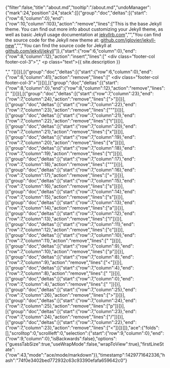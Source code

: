 {"filter":false,"title":"about.md","tooltip":"/about.md","undoManager":{"mark":24,"position":24,"stack":[[{"group":"doc","deltas":[{"start":{"row":6,"column":0},"end":{"row":10,"column":103},"action":"remove","lines":["This is the base Jekyll theme. You can find out more info about customizing your Jekyll theme, as well as basic Jekyll usage documentation at [jekyllrb.com](http://jekyllrb.com/)","","You can find the source code for the Jekyll new theme at: [github.com/jglovier/jekyll-new](https://github.com/jglovier/jekyll-new)","","You can find the source code for Jekyll at [github.com/jekyll/jekyll](https://github.com/jekyll/jekyll)"]},{"start":{"row":6,"column":0},"end":{"row":8,"column":12},"action":"insert","lines":["   <div class=\"footer-col  footer-col-3\">","        <p class=\"text\">{{ site.description }}</p>","      </div>"]}]}],[{"group":"doc","deltas":[{"start":{"row":6,"column":0},"end":{"row":6,"column":41},"action":"remove","lines":["   <div class=\"footer-col  footer-col-3\">"]}]}],[{"group":"doc","deltas":[{"start":{"row":8,"column":0},"end":{"row":8,"column":12},"action":"remove","lines":["      </div>"]}]}],[{"group":"doc","deltas":[{"start":{"row":7,"column":23},"end":{"row":7,"column":24},"action":"remove","lines":[">"]}]}],[{"group":"doc","deltas":[{"start":{"row":7,"column":22},"end":{"row":7,"column":23},"action":"remove","lines":["\""]}]}],[{"group":"doc","deltas":[{"start":{"row":7,"column":21},"end":{"row":7,"column":22},"action":"remove","lines":["t"]}]}],[{"group":"doc","deltas":[{"start":{"row":7,"column":20},"end":{"row":7,"column":21},"action":"remove","lines":["x"]}]}],[{"group":"doc","deltas":[{"start":{"row":7,"column":19},"end":{"row":7,"column":20},"action":"remove","lines":["e"]}]}],[{"group":"doc","deltas":[{"start":{"row":7,"column":18},"end":{"row":7,"column":19},"action":"remove","lines":["t"]}]}],[{"group":"doc","deltas":[{"start":{"row":7,"column":17},"end":{"row":7,"column":18},"action":"remove","lines":["\""]}]}],[{"group":"doc","deltas":[{"start":{"row":7,"column":16},"end":{"row":7,"column":17},"action":"remove","lines":["="]}]}],[{"group":"doc","deltas":[{"start":{"row":7,"column":15},"end":{"row":7,"column":16},"action":"remove","lines":["s"]}]}],[{"group":"doc","deltas":[{"start":{"row":7,"column":14},"end":{"row":7,"column":15},"action":"remove","lines":["s"]}]}],[{"group":"doc","deltas":[{"start":{"row":7,"column":13},"end":{"row":7,"column":14},"action":"remove","lines":["a"]}]}],[{"group":"doc","deltas":[{"start":{"row":7,"column":12},"end":{"row":7,"column":13},"action":"remove","lines":["l"]}]}],[{"group":"doc","deltas":[{"start":{"row":7,"column":11},"end":{"row":7,"column":12},"action":"remove","lines":["c"]}]}],[{"group":"doc","deltas":[{"start":{"row":7,"column":10},"end":{"row":7,"column":11},"action":"remove","lines":[" "]}]}],[{"group":"doc","deltas":[{"start":{"row":7,"column":9},"end":{"row":7,"column":10},"action":"remove","lines":["p"]}]}],[{"group":"doc","deltas":[{"start":{"row":7,"column":8},"end":{"row":7,"column":9},"action":"remove","lines":["<"]}]}],[{"group":"doc","deltas":[{"start":{"row":7,"column":4},"end":{"row":7,"column":8},"action":"remove","lines":["    "]}]}],[{"group":"doc","deltas":[{"start":{"row":7,"column":0},"end":{"row":7,"column":4},"action":"remove","lines":["    "]}]}],[{"group":"doc","deltas":[{"start":{"row":7,"column":25},"end":{"row":7,"column":26},"action":"remove","lines":[">"]}]}],[{"group":"doc","deltas":[{"start":{"row":7,"column":24},"end":{"row":7,"column":25},"action":"remove","lines":["p"]}]}],[{"group":"doc","deltas":[{"start":{"row":7,"column":23},"end":{"row":7,"column":24},"action":"remove","lines":["/"]}]}],[{"group":"doc","deltas":[{"start":{"row":7,"column":22},"end":{"row":7,"column":23},"action":"remove","lines":["<"]}]}]]},"ace":{"folds":[],"scrolltop":0,"scrollleft":0,"selection":{"start":{"row":9,"column":0},"end":{"row":9,"column":0},"isBackwards":false},"options":{"guessTabSize":true,"useWrapMode":false,"wrapToView":true},"firstLineState":{"row":43,"mode":"ace/mode/markdown"}},"timestamp":1429771642336,"hash":"74f0e3402bed772932c63c93390efafa659642c0"}